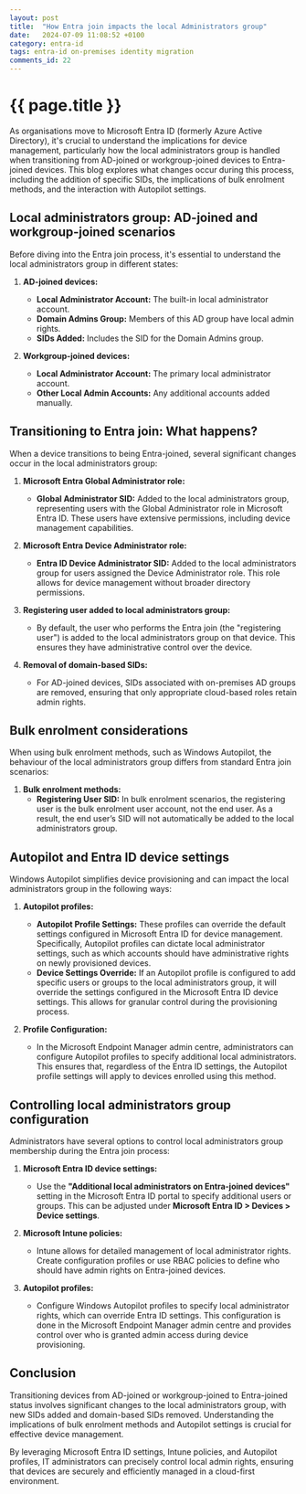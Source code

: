 ```yaml
---
layout: post
title:  "How Entra join impacts the local Administrators group"
date:   2024-07-09 11:08:52 +0100
category: entra-id
tags: entra-id on-premises identity migration
comments_id: 22
---
```

<h1>{{ page.title }}</h1>


As organisations move to Microsoft Entra ID (formerly Azure Active Directory), it's crucial to understand the implications for device management, particularly how the local administrators group is handled when transitioning from AD-joined or workgroup-joined devices to Entra-joined devices. This blog explores what changes occur during this process, including the addition of specific SIDs, the implications of bulk enrolment methods, and the interaction with Autopilot settings.

## Local administrators group: AD-joined and workgroup-joined scenarios

Before diving into the Entra join process, it's essential to understand the local administrators group in different states:

1. **AD-joined devices:**
   - **Local Administrator Account:** The built-in local administrator account.
   - **Domain Admins Group:** Members of this AD group have local admin rights.
   - **SIDs Added:** Includes the SID for the Domain Admins group.

2. **Workgroup-joined devices:**
   - **Local Administrator Account:** The primary local administrator account.
   - **Other Local Admin Accounts:** Any additional accounts added manually.

## Transitioning to Entra join: What happens?

When a device transitions to being Entra-joined, several significant changes occur in the local administrators group:

1. **Microsoft Entra Global Administrator role:**
   - **Global Administrator SID:** Added to the local administrators group, representing users with the Global Administrator role in Microsoft Entra ID. These users have extensive permissions, including device management capabilities.

2. **Microsoft Entra Device Administrator role:**
   - **Entra ID Device Administrator SID:** Added to the local administrators group for users assigned the Device Administrator role. This role allows for device management without broader directory permissions.

3. **Registering user added to local administrators group:**
   - By default, the user who performs the Entra join (the "registering user") is added to the local administrators group on that device. This ensures they have administrative control over the device.

4. **Removal of domain-based SIDs:**
   - For AD-joined devices, SIDs associated with on-premises AD groups are removed, ensuring that only appropriate cloud-based roles retain admin rights.

## Bulk enrolment considerations

When using bulk enrolment methods, such as Windows Autopilot, the behaviour of the local administrators group differs from standard Entra join scenarios:

1. **Bulk enrolment methods:**
   - **Registering User SID:** In bulk enrolment scenarios, the registering user is the bulk enrolment user account, not the end user. As a result, the end user’s SID will not automatically be added to the local administrators group. 

## Autopilot and Entra ID device settings

Windows Autopilot simplifies device provisioning and can impact the local administrators group in the following ways:

1. **Autopilot profiles:**
   - **Autopilot Profile Settings:** These profiles can override the default settings configured in Microsoft Entra ID for device management. Specifically, Autopilot profiles can dictate local administrator settings, such as which accounts should have administrative rights on newly provisioned devices.
   - **Device Settings Override:** If an Autopilot profile is configured to add specific users or groups to the local administrators group, it will override the settings configured in the Microsoft Entra ID device settings. This allows for granular control during the provisioning process.

2. **Profile Configuration:**
   - In the Microsoft Endpoint Manager admin centre, administrators can configure Autopilot profiles to specify additional local administrators. This ensures that, regardless of the Entra ID settings, the Autopilot profile settings will apply to devices enrolled using this method.

## Controlling local administrators group configuration

Administrators have several options to control local administrators group membership during the Entra join process:

1. **Microsoft Entra ID device settings:**
   - Use the **"Additional local administrators on Entra-joined devices"** setting in the Microsoft Entra ID portal to specify additional users or groups. This can be adjusted under **Microsoft Entra ID > Devices > Device settings**.

2. **Microsoft Intune policies:**
   - Intune allows for detailed management of local administrator rights. Create configuration profiles or use RBAC policies to define who should have admin rights on Entra-joined devices.

3. **Autopilot profiles:**
   - Configure Windows Autopilot profiles to specify local administrator rights, which can override Entra ID settings. This configuration is done in the Microsoft Endpoint Manager admin centre and provides control over who is granted admin access during device provisioning.

## Conclusion

Transitioning devices from AD-joined or workgroup-joined to Entra-joined status involves significant changes to the local administrators group, with new SIDs added and domain-based SIDs removed. Understanding the implications of bulk enrolment methods and Autopilot settings is crucial for effective device management.

By leveraging Microsoft Entra ID settings, Intune policies, and Autopilot profiles, IT administrators can precisely control local admin rights, ensuring that devices are securely and efficiently managed in a cloud-first environment.
